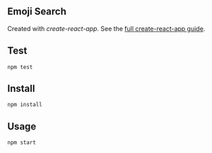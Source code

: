 Emoji Search
---

Created with *create-react-app*. See the [full create-react-app guide](https://github.com/facebookincubator/create-react-app/blob/master/packages/react-scripts/template/README.md).

Test
---

`npm test`


Install
---

`npm install`



Usage
---

`npm start`
